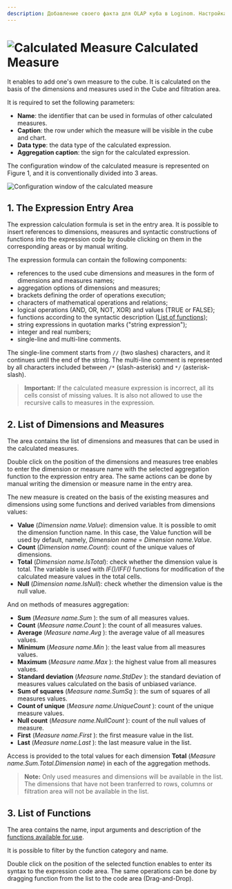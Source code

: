 ```yaml
---
description: Добавление своего факта для OLAP куба в Loginom. Настройка вычисляемого факта. Работа с областью ввода выражения, списком измерений и фактов различными доступными для использования функциями.
---
```

# ![Calculated Measure](./../../images/icons/viewers/cube/cases/case-calc_default.svg) Calculated Measure

It enables to add one's own measure to the cube. It is calculated on the basis of the dimensions and measures used in the Cube and filtration area.

It is required to set the following parameters:

* **Name**: the identifier that can be used in formulas of other calculated measures.
* **Caption**: the row under which the measure will be visible in the cube and chart.
* **Data type**: the data type of the calculated expression.
* **Aggregation caption**: the sign for the calculated expression.

The configuration window of the calculated measure is represented on Figure 1, and it is conventionally divided into 3 areas.

![Configuration window of the calculated measure](./cube-calculating-fact.png)

## 1. The Expression Entry Area

The expression calculation formula is set in the entry area. It is possible to insert references to dimensions, measures and syntactic constructions of functions into the expression code by double clicking on them in the corresponding areas or by manual writing.

The expression formula can contain the following components:

* references to the used cube dimensions and measures in the form of dimensions and measures names;
* aggregation options of dimensions and measures;
* brackets defining the order of operations execution;
* characters of mathematical operations and relations;
* logical operations (AND, OR, NOT, XOR) and values (TRUE or FALSE);
* functions according to the syntactic description ([List of functions](#spisok-funktsiy));
* string expressions in quotation marks ("string expression");
* integer and real numbers;
* single-line and multi-line comments.

The single-line comment starts from `//` (two slashes) characters, and it continues until the end of the string. The multi-line comment is represented by all characters included between `/*` (slash-asterisk) and `*/` (asterisk-slash).

> **Important:** If the calculated measure expression is incorrect, all its cells consist of missing values. It is also not allowed to use the recursive calls to measures in the expression.

## 2. List of Dimensions and Measures

The area contains the list of dimensions and measures that can be used in the calculated measures.

Double click on the position of the dimensions and measures tree enables to enter the dimension or measure name with the selected aggregation function to the expression entry area. The same actions can be done by manual writing the dimension or measure name in the entry area.

The new measure is created on the basis of the existing measures and dimensions using some functions and derived variables from dimensions values:

* **Value** (*Dimension name.Value*): dimension value. It is possible to omit the dimension function name. In this case, the Value function will be used by default, namely, *Dimension name* = *Dimension name.Value*.
* **Count** (*Dimension name.Count*): count of the unique values of dimensions.
* **Total** (*Dimension name.IsTotal*): check whether the dimension value is total. The variable is used with *IF()/IFF()* functions for modification of the calculated measure values in the total cells.
* **Null** (*Dimension name.IsNull*): check whether the dimension value is the null value.

And on methods of measures aggregation:

* **Sum** (*Measure name.Sum* ): the sum of all measures values.
* **Count** (*Measure name.Count* ): the count of all measures values.
* **Average** (*Measure name.Avg* ): the average value of all measures values.
* **Minimum** (*Measure name.Min* ): the least value from all measures values.
* **Maximum** (*Measure name.Max* ): the highest value from all measures values.
* **Standard deviation** (*Measure name.StdDev* ): the standard deviation of measures values calculated on the basis of unbiased variance.
* **Sum of squares** (*Measure name.SumSq* ): the sum of squares of all measures values.
* **Count of unique** (*Measure name.UniqueCount* ): count of the unique measure values.
* **Null count** (*Measure name.NullCount* ): count of the null values of measure.
* **First** (*Measure name.First* ): the first measure value in the list.
* **Last** (*Measure name.Last* ): the last measure value in the list.

Access is provided to the total values for each dimension **Total** (*Measure name.Sum.Total.Dimension name*) in each of the aggregation methods.

> **Note:** Only used measures and dimensions will be available in the list. The dimensions that have not been tranferred to rows, columns or filtration area will not be available in the list.

## 3. List of Functions

The area contains the name, input arguments and description of the [functions available for use](./../../processors/func/calc-func/README.md).

It is possible to filter by the function category and name.

Double click on the position of the selected function enables to enter its syntax to the expression code area. The same operations can be done by dragging function from the list to the code area (Drag-and-Drop).
